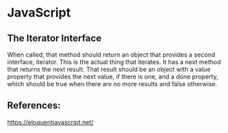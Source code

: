 # JavaScript
## The Iterator Interface
When called, that method should return an object that provides a second interface, iterator. This is the actual thing that iterates. It has a next method that returns the next result. That result should be an object with a value property that provides the next value, if there is one, and a done property, which should be true when there are no more results and false otherwise.

## References:
https://eloquentjavascript.net/
